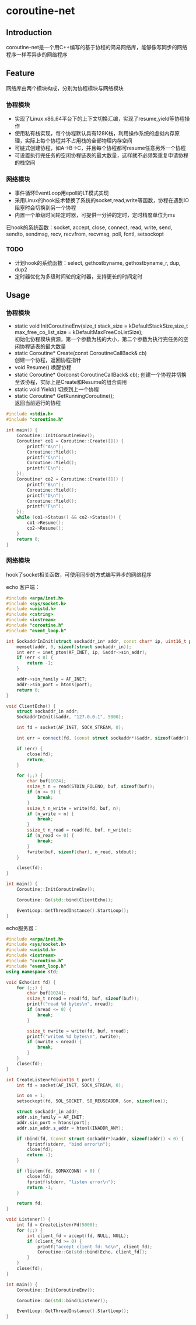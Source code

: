 # coroutine-net

## Introduction

coroutine-net是一个用C++编写的基于协程的简易网络库，能够像写同步的网络程序一样写异步的网络程序

## Feature

网络库由两个模块构成，分别为协程模块与网络模块

### 协程模块

* 实现了Linux x86_64平台下的上下文切换汇编，实现了resume,yield等协程操作
* 使用私有栈实现，每个协程默认具有128K栈，利用操作系统的虚拟内存原理，实际上每个协程并不占用栈的全部物理内存空间
* 可链式创建协程，如A->B->C，并且每个协程都可resume任意另外一个协程
* 可设置执行完任务的空闲协程链表的最大数量，这样就不必频繁重复申请协程的栈空间

### 网络模块

* 事件循环EventLoop用epoll的LT模式实现
* 采用Linux的hook技术替换了系统的socket,read,write等函数，协程在遇到IO阻塞时会切换到另一个协程
* 内置一个单级时间轮定时器，可提供一分钟的定时，定时精度单位为ms

已hook的系统函数：socket, accept, close, connect, read, write, send, sendto, sendmsg, recv, recvfrom, recvmsg, poll, fcntl, setsockopt

### TODO

* 计划hook的系统函数：select, gethostbyname, gethostbyname_r, dup, dup2
* 定时器优化为多级时间轮的定时器，支持更长的时间定时

## Usage

### 协程模块

* static void InitCoroutineEnv(size_t stack_size = kDefaultStackSize,size_t max_free_co_list_size = kDefaultMaxFreeCoListSize);     
初始化协程模块资源，第一个参数为栈的大小，第二个参数为执行完任务的空闲协程链表的最大数量
* static Coroutine* Create(const CoroutineCallBack& cb)  
创建一个协程，返回协程指针
* void Resume() 
唤醒协程
* static Coroutine* Go(const CoroutineCallBack& cb);
创建一个协程并切换至该协程，实际上是Create和Resume的组合调用
* static void Yield() 
切换到上一个协程
* static Coroutine* GetRunningCoroutine();   
返回当前运行的协程

``` C++
#include <stdio.h>
#include "coroutine.h"

int main() {
    Coroutine::InitCoroutineEnv();
    Coroutine* co1 = Coroutine::Create([]() {
        printf("A\n");
        Coroutine::Yield();
        printf("C\n");
        Coroutine::Yield();
        printf("E\n");
    });
    Coroutine* co2 = Coroutine::Create([]() {
        printf("B\n");
        Coroutine::Yield();
        printf("D\n");
        Coroutine::Yield();
        printf("F\n");
    });
    while (co1->Status() && co2->Status()) {
        co1->Resume();
        co2->Resume();
    }
    return 0;
}
```

### 网络模块

hook了socket相关函数，可使用同步的方式编写异步的网络程序

echo 客户端：
``` C++
#include <arpa/inet.h>
#include <sys/socket.h>
#include <unistd.h>
#include <cstring>
#include <iostream>
#include "coroutine.h"
#include "event_loop.h"

int SockaddrInInit(struct sockaddr_in* addr, const char* ip, uint16_t port) {
    memset(addr, 0, sizeof(struct sockaddr_in));
    int err = inet_pton(AF_INET, ip, &addr->sin_addr);
    if (err < 0) {
        return -1;
    }

    addr->sin_family = AF_INET;
    addr->sin_port = htons(port);
    return 0;
}

void ClientEcho() {
    struct sockaddr_in addr;
    SockaddrInInit(&addr, "127.0.0.1", 5000);

    int fd = socket(AF_INET, SOCK_STREAM, 0);

    int err = connect(fd, (const struct sockaddr*)&addr, sizeof(addr));

    if (err) {
        close(fd);
        return;
    }

    for (;;) {
        char buf[1024];
        ssize_t n = read(STDIN_FILENO, buf, sizeof(buf));
        if (n <= 0) {
            break;
        }
        ssize_t n_write = write(fd, buf, n);
        if (n_write < n) {
            break;
        }
        ssize_t n_read = read(fd, buf, n_write);
        if (n_read <= 0) {
            break;
        }
        fwrite(buf, sizeof(char), n_read, stdout);
    }

    close(fd);
}

int main() {
    Coroutine::InitCoroutineEnv();

    Coroutine::Go(std::bind(ClientEcho));

    EventLoop::GetThreadInstance().StartLoop();
}
```

echo服务器：
``` C++
#include <arpa/inet.h>
#include <sys/socket.h>
#include <unistd.h>
#include <iostream>
#include "coroutine.h"
#include "event_loop.h"
using namespace std;

void Echo(int fd) {
    for (;;) {
        char buf[1024];
        ssize_t nread = read(fd, buf, sizeof(buf));
        printf("read %d bytes\n", nread);
        if (nread <= 0) {
            break;
        }

        ssize_t nwrite = write(fd, buf, nread);
        printf("writeA %d bytes\n", nwrite);
        if (nwrite < nread) {
            break;
        }
    }
    close(fd);
}

int CreateListenrFd(uint16_t port) {
    int fd = socket(AF_INET, SOCK_STREAM, 0);

    int on = 1;
    setsockopt(fd, SOL_SOCKET, SO_REUSEADDR, &on, sizeof(on));

    struct sockaddr_in addr;
    addr.sin_family = AF_INET;
    addr.sin_port = htons(port);
    addr.sin_addr.s_addr = htonl(INADDR_ANY);

    if (bind(fd, (const struct sockaddr*)&addr, sizeof(addr)) < 0) {
        fprintf(stderr, "bind error\n");
        close(fd);
        return -1;
    }

    if (listen(fd, SOMAXCONN) < 0) {
        close(fd);
        fprintf(stderr, "listen error\n");
        return -1;
    }

    return fd;
}

void Listener() {
    int fd = CreateListenrFd(5000);
    for (;;) {
        int client_fd = accept(fd, NULL, NULL);
        if (client_fd >= 0) {
            printf("accept client fd: %d\n", client_fd);
            Coroutine::Go(std::bind(Echo, client_fd));
        }
    }
    close(fd);
}

int main() {
    Coroutine::InitCoroutineEnv();

    Coroutine::Go(std::bind(Listener));

    EventLoop::GetThreadInstance().StartLoop();
}
```